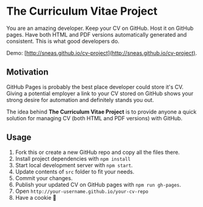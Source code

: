 # The Curriculum Vitae Project

You are an amazing developer. Keep your CV on GitHub. Host it on GitHub pages. Have both HTML and PDF versions automatically generated and consistent. This is what good developers do.

Demo: [http://sneas.github.io/cv-project](http://sneas.github.io/cv-project).

## Motivation

GitHub Pages is probably the best place developer could store it's CV. Giving a potential employer a link to your CV stored on GitHub shows your strong desire for automation and definitely stands you out.

The idea behind **The Curriculum Vitae Project** is to provide anyone a quick solution for managing CV (both HTML and PDF versions) with GitHub.

## Usage

1. Fork this or create a new GitHub repo and copy all the files there.
2. Install project dependencies with `npm install`
3. Start local development server with `npm start`.
4. Update contents of `src` folder to fit your needs.
5. Commit your changes.
6. Publish your updated CV on GitHub pages with `npm run gh-pages`.
7. Open `http://your-username.github.io/your-cv-repo`
8. Have a cookie 🍪

